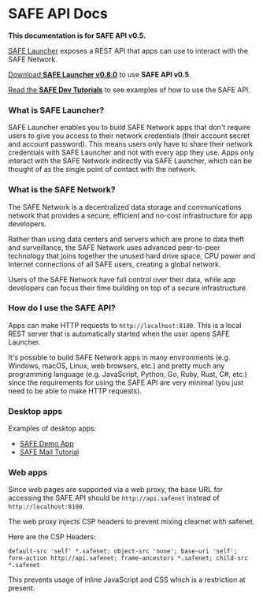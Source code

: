 # SAFE API Docs

**This documentation is for SAFE API v0.5.**

[SAFE Launcher](https://maidsafe.readme.io/docs/launcher) exposes a REST API that apps can use to interact with the SAFE Network.

[Download **SAFE Launcher v0.8.0**](https://github.com/maidsafe/safe_launcher/releases/tag/0.8.0) to use **SAFE API v0.5**.

[Read the **SAFE Dev Tutorials**](https://tutorials.safedev.org/) to see examples of how to use the SAFE API.

### What is SAFE Launcher?

SAFE Launcher enables you to build SAFE Network apps that don't require users to give you access to their network credentials (their account secret and account password). This means users only have to share their network credentials with SAFE Launcher and not with every app they use. Apps only interact with the SAFE Network indirectly via SAFE Launcher, which can be thought of as the single point of contact with the network.

### What is the SAFE Network?

The SAFE Network is a decentralized data storage and communications network that provides a secure, efficient and no-cost infrastructure for app developers.

Rather than using data centers and servers which are prone to data theft and surveillance, the SAFE Network uses advanced peer-to-peer technology that joins together the unused hard drive space, CPU power and Internet connections of all SAFE users, creating a global network.

Users of the SAFE Network have full control over their data, while app developers can focus their time building on top of a secure infrastructure.

### How do I use the SAFE API?

Apps can make HTTP requests to `http://localhost:8100`. This is a local REST server that is automatically started when the user opens SAFE Launcher.

It's possible to build SAFE Network apps in many environments (e.g. Windows, macOS, Linux, web browsers, etc.) and pretty much any programming language (e.g. JavaScript, Python, Go, Ruby, Rust, C#, etc.) since the requirements for using the SAFE API are very minimal (you just need to be able to make HTTP requests).

### Desktop apps

Examples of desktop apps:

* [SAFE Demo App](https://github.com/maidsafe/safe_examples/tree/master/demo_app)
* [SAFE Mail Tutorial](https://github.com/maidsafe/safe_examples/tree/master/email_app)

### Web apps

Since web pages are supported via a web proxy, the base URL for accessing the SAFE API should be `http://api.safenet` instead of `http://localhost:8100`.

The web proxy injects CSP headers to prevent mixing clearnet with safenet.

Here are the CSP Headers:

```
default-src 'self' *.safenet; object-src 'none'; base-uri 'self'; form-action http://api.safenet; frame-ancestors *.safenet; child-src *.safenet
```

This prevents usage of inline JavaScript and CSS which is a restriction at present.
